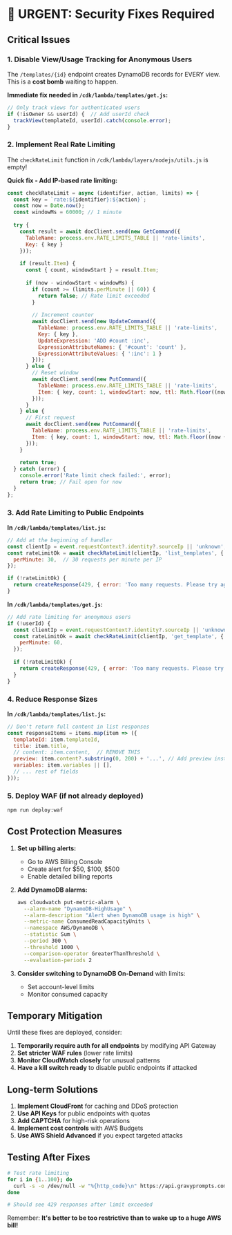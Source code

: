 # 🚨 URGENT: Security Fixes Required

## Critical Issues

### 1. Disable View/Usage Tracking for Anonymous Users
The `/templates/{id}` endpoint creates DynamoDB records for EVERY view. This is a **cost bomb** waiting to happen.

**Immediate fix needed in `/cdk/lambda/templates/get.js`:**
```javascript
// Only track views for authenticated users
if (!isOwner && userId) {  // Add userId check
  trackView(templateId, userId).catch(console.error);
}
```

### 2. Implement Real Rate Limiting
The `checkRateLimit` function in `/cdk/lambda/layers/nodejs/utils.js` is empty!

**Quick fix - Add IP-based rate limiting:**
```javascript
const checkRateLimit = async (identifier, action, limits) => {
  const key = `rate:${identifier}:${action}`;
  const now = Date.now();
  const windowMs = 60000; // 1 minute
  
  try {
    const result = await docClient.send(new GetCommand({
      TableName: process.env.RATE_LIMITS_TABLE || 'rate-limits',
      Key: { key }
    }));
    
    if (result.Item) {
      const { count, windowStart } = result.Item;
      
      if (now - windowStart < windowMs) {
        if (count >= (limits.perMinute || 60)) {
          return false; // Rate limit exceeded
        }
        
        // Increment counter
        await docClient.send(new UpdateCommand({
          TableName: process.env.RATE_LIMITS_TABLE || 'rate-limits',
          Key: { key },
          UpdateExpression: 'ADD #count :inc',
          ExpressionAttributeNames: { '#count': 'count' },
          ExpressionAttributeValues: { ':inc': 1 }
        }));
      } else {
        // Reset window
        await docClient.send(new PutCommand({
          TableName: process.env.RATE_LIMITS_TABLE || 'rate-limits',
          Item: { key, count: 1, windowStart: now, ttl: Math.floor((now + 300000) / 1000) }
        }));
      }
    } else {
      // First request
      await docClient.send(new PutCommand({
        TableName: process.env.RATE_LIMITS_TABLE || 'rate-limits',
        Item: { key, count: 1, windowStart: now, ttl: Math.floor((now + 300000) / 1000) }
      }));
    }
    
    return true;
  } catch (error) {
    console.error('Rate limit check failed:', error);
    return true; // Fail open for now
  }
};
```

### 3. Add Rate Limiting to Public Endpoints

**In `/cdk/lambda/templates/list.js`:**
```javascript
// Add at the beginning of handler
const clientIp = event.requestContext?.identity?.sourceIp || 'unknown';
const rateLimitOk = await checkRateLimit(clientIp, 'list_templates', {
  perMinute: 30,  // 30 requests per minute per IP
});

if (!rateLimitOk) {
  return createResponse(429, { error: 'Too many requests. Please try again later.' });
}
```

**In `/cdk/lambda/templates/get.js`:**
```javascript
// Add rate limiting for anonymous users
if (!userId) {
  const clientIp = event.requestContext?.identity?.sourceIp || 'unknown';
  const rateLimitOk = await checkRateLimit(clientIp, 'get_template', {
    perMinute: 60,
  });
  
  if (!rateLimitOk) {
    return createResponse(429, { error: 'Too many requests. Please try again later.' });
  }
}
```

### 4. Reduce Response Sizes

**In `/cdk/lambda/templates/list.js`:**
```javascript
// Don't return full content in list responses
const responseItems = items.map(item => ({
  templateId: item.templateId,
  title: item.title,
  // content: item.content,  // REMOVE THIS
  preview: item.content?.substring(0, 200) + '...', // Add preview instead
  variables: item.variables || [],
  // ... rest of fields
}));
```

### 5. Deploy WAF (if not already deployed)
```bash
npm run deploy:waf
```

## Cost Protection Measures

1. **Set up billing alerts:**
   - Go to AWS Billing Console
   - Create alert for $50, $100, $500
   - Enable detailed billing reports

2. **Add DynamoDB alarms:**
   ```bash
   aws cloudwatch put-metric-alarm \
     --alarm-name "DynamoDB-HighUsage" \
     --alarm-description "Alert when DynamoDB usage is high" \
     --metric-name ConsumedReadCapacityUnits \
     --namespace AWS/DynamoDB \
     --statistic Sum \
     --period 300 \
     --threshold 1000 \
     --comparison-operator GreaterThanThreshold \
     --evaluation-periods 2
   ```

3. **Consider switching to DynamoDB On-Demand** with limits:
   - Set account-level limits
   - Monitor consumed capacity

## Temporary Mitigation

Until these fixes are deployed, consider:

1. **Temporarily require auth for all endpoints** by modifying API Gateway
2. **Set stricter WAF rules** (lower rate limits)
3. **Monitor CloudWatch closely** for unusual patterns
4. **Have a kill switch ready** to disable public endpoints if attacked

## Long-term Solutions

1. **Implement CloudFront** for caching and DDoS protection
2. **Use API Keys** for public endpoints with quotas
3. **Add CAPTCHA** for high-risk operations
4. **Implement cost controls** with AWS Budgets
5. **Use AWS Shield Advanced** if you expect targeted attacks

## Testing After Fixes

```bash
# Test rate limiting
for i in {1..100}; do
  curl -s -o /dev/null -w "%{http_code}\n" https://api.gravyprompts.com/templates
done

# Should see 429 responses after limit exceeded
```

Remember: **It's better to be too restrictive than to wake up to a huge AWS bill!**